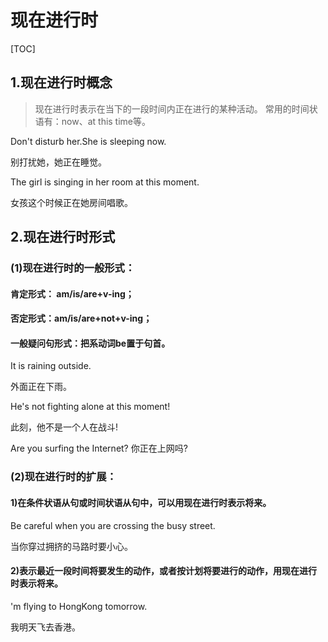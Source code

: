 #   现在进行时

[TOC]



## 1.现在进行时概念  

>   现在进行时表示在当下的一段时间内正在进行的某种活动。  常用的时间状语有：now、at this time等。  

  Don't disturb her.She is sleeping now.  

别打扰她，她正在睡觉。  

  The girl is singing in her room at this  moment. 

 女孩这个时候正在她房间唱歌。  

 

##   2.现在进行时形式  

###   (1)现在进行时的一般形式： 

####  肯定形式：   am/is/are+v-ing；  

####   否定形式：am/is/are+not+v-ing；

####   一般疑问句形式：把系动词be置于句首。  

  It is raining outside. 

 外面正在下雨。  

  He's not fighting alone at this moment!  

此刻，他不是一个人在战斗!  

Are you surfing the Internet?  你正在上网吗?  

###   (2)现在进行时的扩展：  

####   1)在条件状语从句或时间状语从句中，可以用现在进行时表示将来。

  Be careful when you are crossing the busy  street. 

 当你穿过拥挤的马路时要小心。  

####   2)表示最近一段时间将要发生的动作，或者按计划将要进行的动作，用现在进行时表示将来。  

  'm flying to HongKong tomorrow. 

 我明天飞去香港。  